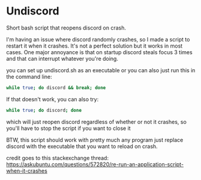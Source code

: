 # Undiscord

Short bash script that reopens discord on crash.


I'm having an issue where discord randomly crashes, so I made a script to restart it when it crashes.
It's not a perfect solution but it works in most cases.
One major annoyance is that on startup discord steals focus 3 times and that can interrupt whatever you're doing.

you can set up undiscord.sh as an executable or you can also just run this in the command line:
```bash
while true; do discord && break; done
```

If that doesn't work, you can also try:
```bash
while true; do discord; done
```
which will just reopen discord regardless of whether or not it crashes, so you'll have to stop the script if you want to close it

BTW, this script should work with pretty much any program just replace discord with the executable that you want to reload on crash.

credit goes to this stackexchange thread:
https://askubuntu.com/questions/572820/re-run-an-application-script-when-it-crashes
